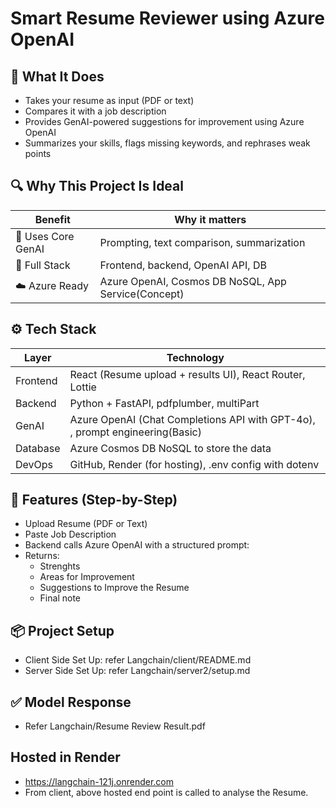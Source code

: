 ﻿# Smart Resume Reviewer using Azure OpenAI

## 🧠 What It Does
- Takes your resume as input (PDF or text)
- Compares it with a job description
- Provides GenAI-powered suggestions for improvement using Azure OpenAI
- Summarizes your skills, flags missing keywords, and rephrases weak points

## 🔍 Why This Project Is Ideal
| Benefit                | Why it matters                                      |
|------------------------|-----------------------------------------------------|
| 🧠 Uses Core GenAI     | Prompting, text comparison, summarization          |
| 🔄 Full Stack          | Frontend, backend, OpenAI API, DB                  |
| ☁️ Azure Ready         | Azure OpenAI, Cosmos DB NoSQL, App Service(Concept)|

## ⚙️ Tech Stack
| Layer      | Technology                                    |
|------------|-----------------------------------------------|
| Frontend   | React (Resume upload + results UI), React Router, Lottie   |
| Backend    | Python + FastAPI, pdfplumber, multiPart                 |
| GenAI      | Azure OpenAI (Chat Completions API with GPT-4o), , prompt engineering(Basic)                         |
| Database   | Azure Cosmos DB NoSQL to store the data       |
| DevOps     | GitHub, Render (for hosting), .env config with dotenv |
## 🧪 Features (Step-by-Step)
- Upload Resume (PDF or Text)
- Paste Job Description
- Backend calls Azure OpenAI with a structured prompt:
- Returns:
  - Strenghts
  - Areas for Improvement
  - Suggestions to Improve the Resume
  - Final note


 ## 📦 Project Setup 
 - Client Side Set Up: refer Langchain/client/README.md
 - Server Side Set Up: refer Langchain/server2/setup.md

 ## ✅ Model Response
 - Refer Langchain/Resume Review Result.pdf

 ## Hosted in Render
 - https://langchain-121j.onrender.com
 - From client, above hosted end point is called to analyse the Resume.
